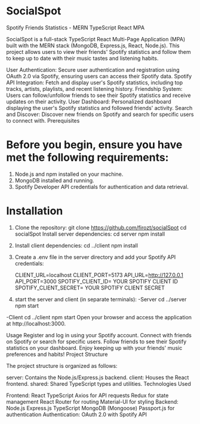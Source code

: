 # SocialSpot

Spotify Friends Statistics - MERN TypeScript React MPA




SocialSpot is a full-stack TypeScript React Multi-Page Application (MPA) built with the MERN stack (MongoDB, Express.js, React, Node.js). This project allows users to view their friends' Spotify statistics and follow them to keep up to date with their music tastes and listening habits.


User Authentication: Secure user authentication and registration using OAuth 2.0 via Spotify, ensuring users can access their Spotify data.
Spotify API Integration: Fetch and display user's Spotify statistics, including top tracks, artists, playlists, and recent listening history.
Friendship System: Users can follow/unfollow friends to see their Spotify statistics and receive updates on their activity.
User Dashboard: Personalized dashboard displaying the user's Spotify statistics and followed friends' activity.
Search and Discover: Discover new friends on Spotify and search for specific users to connect with.
Prerequisites

# Before you begin, ensure you have met the following requirements:

1. Node.js and npm installed on your machine.
2. MongoDB installed and running.
3. Spotify Developer API credentials for authentication and data retrieval.

# Installation

1. Clone the repository:
  git clone https://github.com/firozt/socialSpot
  cd socialSpot
  Install server dependencies:
  cd server
  npm install

2. Install client dependencies:
  cd ../client
  npm install

3.  Create a .env file in the server directory and add your Spotify API credentials:

    CLIENT_URL=localhost
    CLIENT_PORT=5173
    API_URL=http://127.0.0.1
    API_PORT=3000
    SPOTIFY_CLIENT_ID= YOUR SPOTIFY CLIENT ID
    SPOTIFY_CLIENT_SECRET= YOUR SPOTIFY CLIENT SECRET

4.  start the server and client (in separate terminals):
  -Server
  cd ../server
  npm start

  -Client
  cd ../client
  npm start
  Open your browser and access the application at http://localhost:3000.

Usage
Register and log in using your Spotify account.
Connect with friends on Spotify or search for specific users.
Follow friends to see their Spotify statistics on your dashboard.
Enjoy keeping up with your friends' music preferences and habits!
Project Structure

The project structure is organized as follows:

server: Contains the Node.js/Express.js backend.
client: Houses the React frontend.
shared: Shared TypeScript types and utilities.
Technologies Used

Frontend:
React
TypeScript
Axios for API requests
Redux for state management
React Router for routing
Material-UI for styling
Backend:
Node.js
Express.js
TypeScript
MongoDB (Mongoose)
Passport.js for authentication
Authentication:
OAuth 2.0 with Spotify API


